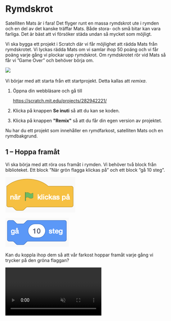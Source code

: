 # Rymdskrot

Satelliten Mats är i fara! Det flyger runt en massa rymdskrot ute i rymden och en del av det kanske träffar Mats. Både stora- och små bitar kan vara farliga. Det är bäst att vi försöker städa undan så mycket som möjligt.

Vi ska bygga ett projekt i Scratch där vi får möjlighet att rädda Mats från rymdskrotet. Vi lyckas rädda Mats om vi samlar ihop 50 poäng och vi får poäng varje gång vi plockar upp rymdskrot. Om rymdskrotet rör vid Mats så får vi ”Game Over” och behöver börja om.

![](./0_1.gif)

Vi börjar med att starta från ett startprojekt. Detta kallas att *remixa*.

1. Öppna din webbläsare och gå till
		
	<a href="https://scratch.mit.edu/projects/282942221/" target="_blank">https://scratch.mit.edu/projects/282942221/</a>
	
2. Klicka på knappen **Se inuti** så att du kan se koden.
3. Klicka på knappen **"Remix"** så att du får din egen version av projektet.

Nu har du ett projekt som innehåller en rymdfarkost, satelliten Mats och en rymdbakgrund.

##  1 – Hoppa framåt

Vi ska börja med att röra oss framåt i rymden. Vi behöver två block från biblioteket. Ett block ”När grön flagga klickas på” och ett block ”gå 10 steg”.

![](./1_1.png)

![](./1_2.png)

Kan du koppla ihop dem så att vår farkost hoppar framåt varje gång vi trycker på den gröna flaggan?

<video src="./1_3.mp4" autoplay loop muted />

## 2 – Loopa

Så här ska din kod se ut nu:

![Nu hoppar vi framåt varje gång vi trycker på den gröna flaggan](./2_1.png)

Nästa steg är att lägga till en loop så att vår rymdfarkost fortsätter att åka framåt.

Det finns ett block som heter ”för alltid”. 

![För alltid](./2_2.png)

Kan du koppla ihop det med de förra blocken så att vår farkost fortsätter att åka framåt utan att stanna när vi trycker på den gröna flaggan?


<video src="./2_3.mp4" autoplay loop muted />

> 10 steg framåt går lite för fort. Testa att ändra till 1 steg framåt så att vår rymdfarkost åker lite långsammare.

## 3 – Svänga

Så här ska din kod se ut nu:

![Nu fortsätter vi att gå framåt. För alltid.](./3_1.png)

Nästa steg är att lägga till styrning.

Det finns ett block som heter ”när mellanslag-tangenten trycks ned” och två block som svänger. Ett block svänger vänster och ett block svänger höger.

![](./3_2.png)

Kan du ändra och sätta ihop dessa block så att när ”vänsterpil” tangenten trycks ned så ska farkosten svänga vänster? Och när ”högerpil” tangenten trycks ned så ska farkosten svänga höger?

<video src="./3_3.mp4" autoplay loop muted />

## 4 – Spara

Så här ska din kod se ut nu:

![Nu kan vi styra vår farkost i rymden](./4_1.png)

Nästa steg är att spara projektet.

### Är du inloggad?

Om du är inloggad så sparas ditt projektet automatiskt men om du vill vara säker så kan du trycka på **Arkiv** och sedan **Spara nu**.

### Har du inget konto?

Om du inte har ett konto eller inte vill logga in så kan du spara ned ditt projekt som en fil till datorn.

Tryck på **Arkiv** och sedan **Spara till din dator**.

## 5 – Skapa rymdskrot

Men vart är allt rymdskrot? Rymden ser ju helt ren ut? Låt oss lägga till lite rymdskrot i vår rymd så att vi har något att städa.

Tryck på knappen för att måla en ny sprajt.

![Tryck på knappen för att måla en ny sprajt](./5_1.png)

Rita en kvadrat genom att välja kvadratverktyget från palletten till vänster och sedan rita en kvadrat på den rutiga ytan. Välj vilken färg du vill.

> Tips! För att rita en *perfekt* kvadrat så håll ned tangenten **shift** när du ritar ut din kvadrat.

![](./5_2.png)

Döp din sprajt till ”kvadrat”.

![](./5_3.png)

## 6 – Koda kvadrat

Tryck på ”kvadrat” i ditt bibliotek så att den är vald. Vi kan se att den är vald genom att den har en blå ram runt sig. Nu ska vi koda vad kvadraten ska göra.

Nu ska vi lägga till kod för vår kvadrat så att den försvinner när vår farkost rör vid det. Klicka på fliken ”kod” för att komma till koden för kvadraten.

![](./6_1.png)

> **Ser du inte din kod?** Din kod för din farkost har inte försvunnit. All kod som vi lägger ut är kopplade till en sprajt. Eftersom vi skapade en ny sprajt för vårt rymdskrot så har inte den fått någon kod ännu. Om vi väljer vår farkost i biblioteket så kommer vi se vår kod igen.

![](./5_3.png)

Nu vill vi koda kvadraten så att när vi trycker på den gröna flaggan så ska den vänta på att den rör vid vår farkost. Och sedan ska den gömma sig själv. 

För det så kommer vi behöva dessa block:

![Kan vi sätta ihop dem i rätt ordning?](./6_2.png)

Kan du sätta ihop dem i rätt ordning så att kvadraten försvinner när vi rör vid den med vår rymdfarkost?

<video src="./6_3.mp4" autoplay loop muted />

> Oroa dig inte för att kvadraten har försvunnit. Vi programmerar så att den visas igen i nästa steg.

## 7 – Visa kvadraten igen

Så här ska din kod se ut nu:

![Ser din kod ut såhär?](./7_1.png)

Nästa steg är att visa kvadraten igen när vi trycker på den gröna flaggan.

Kvadraten gör bara precis som den har blivit tillsagd och vi har inte sagt till den att visa sig igen när vi trycker på den gröna flaggan.

Det finns ett block som heter ”visa”. Vi skulle kunna lägga det så att det händer precis efter vi har klickat på den gröna flaggan och precis innan vårt block ”vänta tills …”.

![](./7_2.png)

Testa! Visas vår kvadrat när du trycker på den gröna flaggan?

<video src="./7_3.mp4" autoplay loop muted />


## 8 – Slumpa kvadratens position

Så här ska din kod se ut nu:

![](./8_1.png)

Nu visas vår kvadrat igen när vi trycker på den gröna flaggan. Nästa steg är att ge den en *slumpmässig* position.

> Slumpmässigt betyder att det kan dyka upp vart som helst och på en ny plats varje gång.

Det finns ett block ”gå till slumpmässig position”. Lägg det mellan blocket ”när grön flagga klickas på” och ”vänta tills …”.

![](./8_2.png)

När det ligger rätt så lägger sig rymdskrotet på en ny plats varje gång vi trycker på den gröna flaggan.

<video src="./8_3.mp4" autoplay loop muted />

## 9 – Rör på rymdskrotet

Så här ska din kod se ut nu:

![](./9_1.png)

Nu har vi skapat ett rymdskrot i form av en kvadrat som dyker upp på en ny plats varje gång vi trycker på den gröna flaggan. Men rymdskrotet står ju helt still! Och det är ju helt fel. Det ska ju flyga runt.

Nästa steg är att få kvadraten att röra på sig.

Vi lägger till ett nytt block **När grön flagga klickas på** och **för alltid** så ska vi **gå 1 steg framåt**.

Men om vi testar nu så fastnar vårt rymdskrot i kanterna för vi kan inte styra rymdskrotet. Det finns ett block som kan hjälpa oss. Det heter **om vid kanten, studsa**. 

![](./9_2.png)

Vi vill att vårt rymdskrot ska studsa vid kanten efter att det ha **gått 1 steg framåt**. Vart tror du att det här blocket ska ligga? 

## 10 – Håll räkningen på poäng

Så här ska din kod se ut nu:

![](./10_1.png)

Nästa steg är att räkna poäng.

Vi skulle vilja hålla reda på hur mycket rymdskrotet väger som vi har plockat upp. Det skulle vi kunna använda en *variabel* till. Variabler är väldigt användbara när vi vill räkna saker.

Använd knappen **skapa en variabel** och ge den namnet ”vikt”.

![](./10_2.png)

Nu kan vi använda blocket **ändra vikt med 5**. Vi vill ändra variabeln **vikt** med 5 *efter* att vi har rört vid rymdfarkosten.

![](./10_3.png)


## 11 – Lägg till mer rymdskrot

Så här ska din kod se ut nu:

![Nu räknar vi hur mycket rymdskrot vi plockar upp](./11_1.png)

Nu har vi skapat ett rymdskrot i form av en kvadrat som dyker upp på en ny plats varje gång vi trycker på den gröna flaggan. Och vi håller räkningen på hur mycket den väger. 

Nästa steg är att lägga till fler former av rymdskrot.

På samma sätt som vi ritade och programmerade vår kvadrat – skapa nu tre nya figurer:

- En rektangel
- En cirkel
- En triangel

> Tips! Det verkar inte finnas ingen färdig form för att rita en triangel. Vi måste nog rita den själva.

Glöm inte att också lägga in all kod från vår första sprajt.

Efter det här steget så ska det vara en massa rymdskrot som dyker upp på slumpmässiga platser varje gång vi trycker på den gröna flaggan.

<video src="./11_2.mp4" autoplay loop muted />


## 12 – Rymdskrotet väger olika mycket

Bitarna av rymdskrot väger olika mycket beroende på vilken form de har. Därför behöver vi ändra hur mycket ”vikt” vi ändrar vår variabel med när vi rör de olika rymdskroten.

- Kvadrat väger **5** ton
- Cirkel väger **10** ton
- Triangel väger **15** ton
- Rektangel väger **20** ton

Skriv in den nya vikten i blocket **ändra vikt med 5** för varje sprajt som är ett rymdskrot.

## 13 – Nollställ variabel

Nu väger de olika bitarna olika mycket.

Men vår variabel bara fortsätter att räkna. Den börjar aldrig om.

För att kunna hålla räkningen ordentligt så skulle vi vilja *nollställa* vår variabel. Det betyder att vi sätter den till 0. Vi vill nollställa den varje gång vi trycker på den gröna flaggan.

![](./13_1.png)

Välj sprajten ”rymdfarkost”. Precis efter blocket ”När grön flagga klickas på” – lägg till ett block **sätt vikt till 0**. 

Nu borde variabelns värde sättas till 0 varje gång vi trycker på den gröna flaggan. Testa genom att fånga lite rymdskrot och sedan trycka den gröna flaggan. Sätts variabeln till 0?

<video src="./13_2.mp4" autoplay loop muted />

## 14 – Avsluta när vi har städat färdigt

Nu nollställs vår variabel varje gång vi startar om. 

Som nästa steg så vill vi att vår rymdfarkost ska ropa ”Äntligen klart! när vi har plockat upp allt rymdskrot. Om vi har plockat upp all rymdskrot så betyder det att vi har plussat ihop allas vikter i vår variabel.

I sprajten ”rymdfarkost” så ska vi lägga till ett par block inuti vårt ”för alltid”-block. Vi vill kolla om variabeln ”vikt” är lika mycket som *summan* av alla blockens vikt. Och om den är det – då säger vi ”Äntligen klart!” och sedan stoppar vi alla skript med blocket ”stoppa alla”.

> Vi kan räkna ut summan genom att plussa ihop alla vikterna från de olika rymdskroten. Använd papper och penna och skriv ned vikterna från sprajtarna och plussa sedan ihop dem.

![](./14_2.png)

## 15 – Game over när vi nuddar Mats

Nu när vi har städat bort allt rymdskrot så kan vi pusta ut. Men vi har inte kodat vad som ska hända om rymdskrotet nuddar Mats. 

Markera sprajten Mats. Det är där vi ska lägga till vår kod.

Efter att grön flagga klickas på så ska vi vänta tills vi rör vid kvadrat **eller** rör vid rektangel **eller** rör vid cirkel **eller** rör vid triangel. 

Efter det vill vi säga ”Ajajajaj!” i 2 sekunder. Och sedan vill vi använda blocket ”stoppa alla” för att avsluta vårt skript.

> Visste du att det går att lägga ett ”eller”-block i ett annat ”eller”-block?

![](./15_2.gif)

Det kan bli väldigt svårt att hinna städa undan allt rymdskrot om Mats är väldigt stor. Vi kan ändra storleken på Mats om vi vill göra det lite lättare för oss:

![](./15_3.png)

## Färdig!

Snyggt jobbat! Nu kan vi städa rymden från rymdskrot och rädda Mats från ett hemskt öde.

Glöm inte att spara ditt projekt! Döp det gärna till uppgiftens namn så att du enkelt kan hitta den igen.

> **Testa ditt projekt**
> 
> Visa gärna någon det som du har gjort och låt dem testa. Tryck på DELA för att andra ska kunna hitta spelet på Scratch. Gå ut till projektsidan och låt någon annan testa spelet!

## Utmaningar

## Frågeställningar

